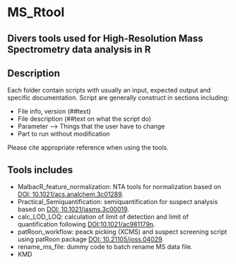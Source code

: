 # MS_Rtool
Divers tools used for High-Resolution Mass Spectrometry data analysis in R
-----------------------------------------------------------------------------------
Description
-----------
Each folder contain scripts with usually an input, expected output and specific documentation.
Script are generally construct in sections including:
  - File info, version (##text)
  - File description (##text on what the script do)
  - Parameter --> Things that the user have to change 
  - Part to run without modification

Please cite appropriate reference when using the tools.

Tools includes
-----------
- MalbacR_feature_normalization: NTA tools for normalization based on [DOI: 10.1021/acs.analchem.3c01289](https://doi.org/10.1021/acs.analchem.3c01289).
- Practical_Semiquantification: semiquantification for suspect analysis based on [DOI: 10.1021/jasms.3c00019](https://doi.org/10.1021/jasms.3c00019).
- calc_LOD_LOQ: calculation of limit of detection and limit of quantification following [DOI:10.1021/ac981179n](https://pubs.acs.org/doi/10.1021/ac981179n).
- patRoon_workflow: peack picking (XCMS) and suspect screening script using patRoon package [DOI: 10.21105/joss.04029](https://doi.org/10.21105/joss.04029).
- rename_ms_file: dummy code to batch rename MS data file.
- KMD
  
                        

